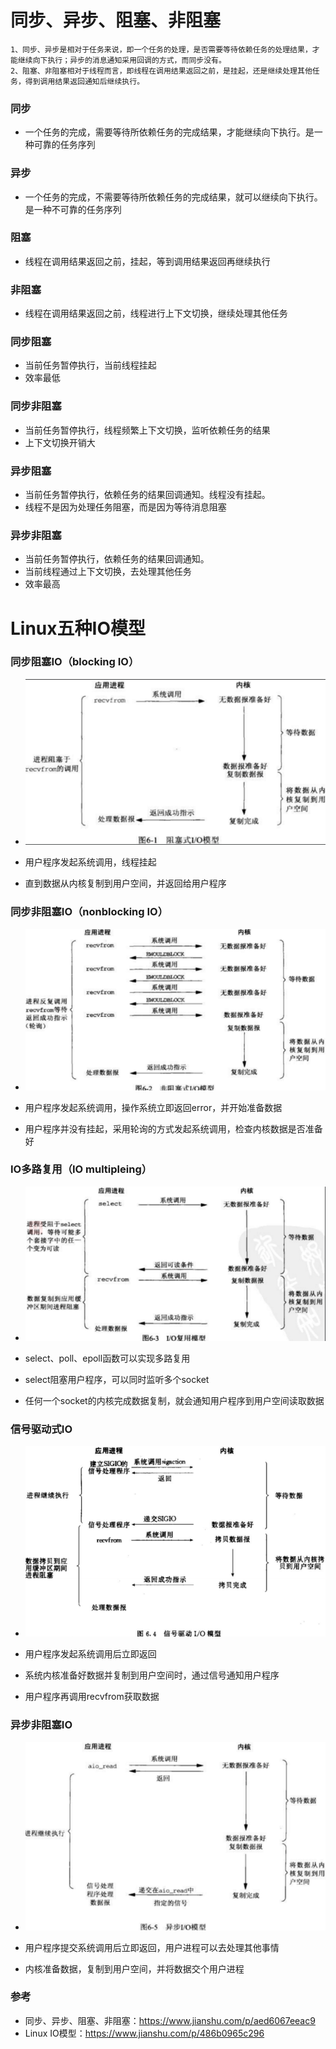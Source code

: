 # 同步、异步、阻塞、非阻塞

```
1、同步、异步是相对于任务来说，即一个任务的处理，是否需要等待依赖任务的处理结果，才能继续向下执行；异步的消息通知采用回调的方式，而同步没有。
2、阻塞、非阻塞相对于线程而言，即线程在调用结果返回之前，是挂起，还是继续处理其他任务，得到调用结果返回通知后继续执行。
```



### 同步

- 一个任务的完成，需要等待所依赖任务的完成结果，才能继续向下执行。是一种可靠的任务序列

### 异步

- 一个任务的完成，不需要等待所依赖任务的完成结果，就可以继续向下执行。是一种不可靠的任务序列

### 阻塞

- 线程在调用结果返回之前，挂起，等到调用结果返回再继续执行

### 非阻塞

- 线程在调用结果返回之前，线程进行上下文切换，继续处理其他任务

### 同步阻塞

- 当前任务暂停执行，当前线程挂起
- 效率最低

### 同步非阻塞

- 当前任务暂停执行，线程频繁上下文切换，监听依赖任务的结果
- 上下文切换开销大

### 异步阻塞

- 当前任务暂停执行，依赖任务的结果回调通知。线程没有挂起。
- 线程不是因为处理任务阻塞，而是因为等待消息阻塞

### 异步非阻塞

- 当前任务暂停执行，依赖任务的结果回调通知。
- 当前线程通过上下文切换，去处理其他任务
- 效率最高

# Linux五种IO模型

### 同步阻塞IO（blocking IO）

- ![](https://raw.githubusercontent.com/li-zeyuan/access/master/img/20210312140034.png)

- 用户程序发起系统调用，线程挂起
- 直到数据从内核复制到用户空间，并返回给用户程序

### 同步非阻塞IO（nonblocking IO）

- ![](https://raw.githubusercontent.com/li-zeyuan/access/master/img/20210312141124.png)

- 用户程序发起系统调用，操作系统立即返回error，并开始准备数据
- 用户程序并没有挂起，采用轮询的方式发起系统调用，检查内核数据是否准备好

### IO多路复用（IO multipleing）

- ![](https://raw.githubusercontent.com/li-zeyuan/access/master/img/20210312145415.png)

- select、poll、epoll函数可以实现多路复用
- select阻塞用户程序，可以同时监听多个socket
- 任何一个socket的内核完成数据复制，就会通知用户程序到用户空间读取数据

### 信号驱动式IO

- ![](https://raw.githubusercontent.com/li-zeyuan/access/master/img/20210312150030.png)

- 用户程序发起系统调用后立即返回
- 系统内核准备好数据并复制到用户空间时，通过信号通知用户程序
- 用户程序再调用recvfrom获取数据

### 异步非阻塞IO

- ![](https://raw.githubusercontent.com/li-zeyuan/access/master/img/20210312151623.png)

- 用户程序提交系统调用后立即返回，用户进程可以去处理其他事情
- 内核准备数据，复制到用户空间，并将数据交个用户进程

### 参考

- 同步、异步、阻塞、非阻塞：https://www.jianshu.com/p/aed6067eeac9
- Linux IO模型：https://www.jianshu.com/p/486b0965c296